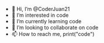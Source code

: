 - 👋 Hi, I’m @CoderJuan21
- 👀 I’m interested in code
- 🌱 I’m currently learning code
- 💞️ I’m looking to collaborate on code
- 📫 How to reach me, print("code")

<!---
CoderJuan21/CoderJuan21 is a ✨ special ✨ repository because its `README.md` (this file) appears on your GitHub profile.
You can click the Preview link to take a look at your changes.
--->
